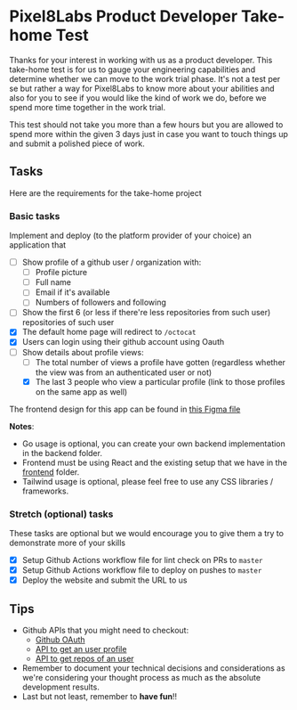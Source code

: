 # Pixel8Labs Product Developer Take-home Test

Thanks for your interest in working with us as a product developer.
This take-home test is for us to gauge your engineering capabilities and determine whether we can move to the work trial phase. It's not a test per se but rather a way for Pixel8Labs to know more about your abilities and also for you to see if you would like the kind of work we do, before we spend more time together in the work trial.

This test should not take you more than a few hours but you are allowed to spend more within the given 3 days just in case you want to touch things up and submit a polished piece of work.

## Tasks

Here are the requirements for the take-home project

### Basic tasks

Implement and deploy (to the platform provider of your choice) an application that

- [ ] Show profile of a github user / organization with:
  - [ ] Profile picture
  - [ ] Full name
  - [ ] Email if it's available
  - [ ] Numbers of followers and following
- [ ] Show the first 6 (or less if there're less repositories from such user) repositories of such user
- [x] The default home page will redirect to `/octocat`
- [x] Users can login using their github account using Oauth
- [ ] Show details about profile views:
  - [ ] The total number of views a profile have gotten (regardless whether the view was from an authenticated user or not)
  - [x] The last 3 people who view a particular profile (link to those profiles on the same app as well)

The frontend design for this app can be found in [this Figma file](https://www.figma.com/file/fLiLQfjSF6X7pEfHli2Lwh/Fullstack-Engineer-Test-Case?type=design&node-id=0%3A1&mode=design&t=RfULQB2MF956TxTT-1)

**Notes**:

- Go usage is optional, you can create your own backend implementation in the backend folder.
- Frontend must be using React and the existing setup that we have in the [frontend](./frontend/) folder.
- Tailwind usage is optional, please feel free to use any CSS libraries / frameworks.

### Stretch (optional) tasks

These tasks are optional but we would encourage you to give them a try to demonstrate more of your skills

- [x] Setup Github Actions workflow file for lint check on PRs to `master`
- [x] Setup Github Actions workflow file to deploy on pushes to `master`
- [x] Deploy the website and submit the URL to us

## Tips

- Github APIs that you might need to checkout:
  - [Github OAuth](https://docs.github.com/en/apps/oauth-apps/building-oauth-apps/authorizing-oauth-apps)
  - [API to get an user profile](https://docs.github.com/en/free-pro-team@latest/rest/users/users?apiVersion=2022-11-28#get-a-user)
  - [API to get repos of an user](https://docs.github.com/en/free-pro-team@latest/rest/repos/repos?apiVersion=2022-11-28#list-repositories-for-a-user)
- Remember to document your technical decisions and considerations as we're considering your thought process as much as the absolute development results.
- Last but not least, remember to **have fun**!!
